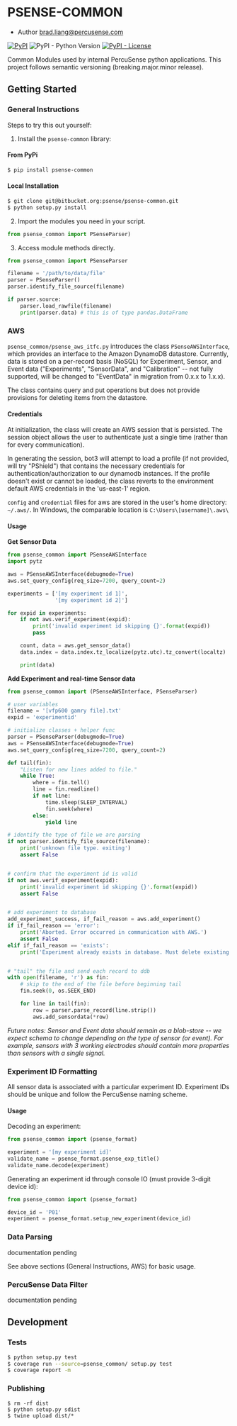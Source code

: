 # PSENSE-COMMON
* Author brad.liang@percusense.com

[![PyPI](https://img.shields.io/pypi/v/psense-common.svg)](https://pypi.org/project/psense-common/)
![PyPI - Python Version](https://img.shields.io/pypi/pyversions/psense-common.svg)
[![PyPI - License](https://img.shields.io/pypi/l/psense-common.svg)](./LICENSE)


Common Modules used by internal PercuSense python applications. This project follows semantic versioning (breaking.major.minor release).

## Getting Started

### General Instructions

Steps to try this out yourself:

1. Install the `psense-common` library:

#### From PyPi

```bash
$ pip install psense-common
```

#### Local Installation

```bash
$ git clone git@bitbucket.org:psense/psense-common.git
$ python setup.py install
```

2. Import the modules you need in your script.

```python
from psense_common import PSenseParser)
```

3. Access module methods directly.

```python
from psense_common import PSenseParser

filename = '/path/to/data/file'
parser = PSenseParser()
parser.identify_file_source(filename)

if parser.source:
    parser.load_rawfile(filename)
    print(parser.data) # this is of type pandas.DataFrame
```

### AWS

`psense_common/psense_aws_itfc.py` introduces the class `PSenseAWSInterface`, which provides an interface to the Amazon DynamoDB datastore. Currently, data is stored on a per-record basis (NoSQL) for Experiment, Sensor, and Event data ("Experiments", "SensorData", and "Calibration" -- not fully supported, will be changed to "EventData" in migration from 0.x.x to 1.x.x).

The class contains query and put operations but does not provide provisions for deleting items from the datastore.

#### Credentials

At initialization, the class will create an AWS session that is persisted. The session object allows the user to authenticate just a single time (rather than for every communication).

In generating the session, bot3 will attempt to load a profile (if not provided, will try "PShield") that contains the necessary credentials for authentication/authorization to our dynamodb instances. If the profile doesn't exist or cannot be loaded, the class reverts to the environment default AWS credentials in the 'us-east-1' region.

`config` and `credential` files for aws are stored in the user's home directory: `~/.aws/`.  In Windows, the comparable location is `C:\Users\[username]\.aws\`

#### Usage

**Get Sensor Data**

```python
from psense_common import PSenseAWSInterface
import pytz

aws = PSenseAWSInterface(debugmode=True)
aws.set_query_config(req_size=7200, query_count=2)

experiments = ['[my experiment id 1]',
               '[my experiment id 2]']

for expid in experiments:
    if not aws.verif_experiment(expid):
        print('invalid experiment id skipping {}'.format(expid))
        pass

    count, data = aws.get_sensor_data()
    data.index = data.index.tz_localize(pytz.utc).tz_convert(localtz)

    print(data)
```

**Add Experiment and real-time Sensor data**

```python
from psense_common import (PSenseAWSInterface, PSenseParser)

# user variables
filename = '[vfp600 gamry file].txt'
expid = 'experimentid'

# initialize classes + helper func
parser = PSenseParser(debugmode=True)
aws = PSenseAWSInterface(debugmode=True)
aws.set_query_config(req_size=7200, query_count=2)

def tail(fin):
    "Listen for new lines added to file."
    while True:
        where = fin.tell()            
        line = fin.readline()
        if not line:
            time.sleep(SLEEP_INTERVAL)
            fin.seek(where)
        else:
            yield line

# identify the type of file we are parsing
if not parser.identify_file_source(filename):
    print('unknown file type. exiting')
    assert False


# confirm that the experiment id is valid
if not aws.verif_experiment(expid):
    print('invalid experiment id skipping {}'.format(expid))
    assert False


# add experiment to database
add_experiment_success, if_fail_reason = aws.add_experiment()
if if_fail_reason == 'error':
    print('Aborted. Error occurred in communication with AWS.')
    assert False
elif if_fail_reason == 'exists':
    print('Experiment already exists in database. Must delete existing experiment sensor data before uploading new values.')


# "tail" the file and send each record to ddb
with open(filename, 'r') as fin:
    # skip to the end of the file before beginning tail
    fin.seek(0, os.SEEK_END)

    for line in tail(fin):
        row = parser.parse_record(line.strip())
        aws.add_sensordata(*row)
```

*Future notes: Sensor and Event data should remain as a blob-store -- we expect schema to change depending on the type of sensor (or event). For example, sensors with 3 working electrodes should contain more properties than sensors with a single signal.*

### Experiment ID Formatting

All sensor data is associated with a particular experiment ID. Experiment IDs should be unique and follow the PercuSense naming scheme.

#### Usage

Decoding an experiment:

```python
from psense_common import (psense_format)

experiment = '[my experiment id]'
validate_name = psense_format.psense_exp_title()
validate_name.decode(experiment)
```

Generating an experiment id through console IO (must provide 3-digit device id):

```python
from psense_common import (psense_format)

device_id = 'P01'
experiment = psense_format.setup_new_experiment(device_id)
```

### Data Parsing

documentation pending

See above sections (General Instructions, AWS) for basic usage.

### PercuSense Data Filter

documentation pending

## Development

### Tests

```bash
$ python setup.py test
$ coverage run --source=psense_common/ setup.py test
$ coverage report -m
```

### Publishing
```
$ rm -rf dist
$ python setup.py sdist
$ twine upload dist/*
```

